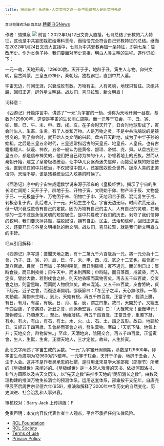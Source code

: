 ```yaml
---
title: 宋词新作：永遇乐·人类文明之路——新中国联邦人是新文明先驱
---
```

`喜马拉雅农场新西兰站` [轉載自GNews](https://gnews.org/zh-hans/1908105/)

作者：蝴蝶泉
![](https://assets.gnews.org/wp-content/uploads/2022/01/xzglb.jpeg)
前言：2022年1月12日文贵大直播，七哥总结了邪教的六大特征，这也是中共妄图栽赃给爆料革命、而恰恰完全符合自己邪教特征的总结。继而在2022年1月24日文贵大直播中，七哥为中共邪教再加一条特征，即第七条：篡改历史。作为炎黄子孙，我们要面对历史真相，明白人类文明的进程。遂作词如下：

一元一劫，天地开阖，129600数。天开于子，地辟于丑，寅生人与物。卯兴文明，盘古鸿蒙，三皇五帝神仆。秦朝起，独裁霸世，直到中共入墓。

宇宙无边，时间无涯，兴衰成败有数。万物有主，人有灵魂，地球只暂住。灭绝共魔，回归正道，辟外星文明路。战友们，喜马拉雅，新文明矗！

词释意：

《西游记》开篇序言中，讲述了“一元”为宇宙的一劫，也称为天地开阖一昼夜，基数为129600年，这便是宇宙的生长消亡周期。而一元等于12会，子、丑、寅、卯、辰、巳、午、未、申、酉、戌、亥。在子会时天开了，丑会时地球形成了，寅会时生人、生畜、生禽，有了人类和万物。人是万物之灵，不是中共洗脑说的是猿猴变的。到了卯会时，就开始人类文明的兴起。盘古开天辟地，成为了中华子孙的始祖。之后是三皇五帝时代，三皇通常指远古的天皇氏、地皇氏、人皇氏，也有古籍指燧人、伏羲、神农。五帝一般认为是黄帝、颛顼、帝喾、尧、舜。从盘古到三皇五帝，都是信奉神灵的，他们把自己称为神的仆人，带领着地上的氏族。然而从秦朝开始，建立了皇帝极权统治，让中华儿女逐渐迷失信仰，而接受皇族的奴役统治。直到现在的中共统治，不仅奴役中国人，还妄图奴役全世界，扼杀人类的正道信仰，天理不容，该是残暴统治进入坟墓的时候了。

《西游记》序中的宇宙生成运数学说来源于邵雍的《皇极经世》。揭示了宇宙的生长消亡周期：天开于子，辟地于丑、开物于寅、文明始于卯、物产丰于辰、文物盛于巳、一元极盛于午、万物困于未、阳物亡于申、天地闭合于酉、混沌复生于戌、剥极必复于亥。此后进入下一元，开始生生不息。宇宙无边无际，时间洪荒无涯，但一切兴衰成败皆有自己的定数。因为万物有自己的主人，人有自己的灵魂，在地球的一生不过是永恒灵魂的短暂居住。是中共篡改了我们的历史，剥夺了我们信仰的权利，我们要灭掉共魔，摆脱奴役，拥有自由、民主、法治和信仰，回归正道主义，还要开启与外星文明接轨的新文明。战友们，喜马拉雅，就是我们新文明矗立的丰碑。

经典引用解释：

《西游记》序写道：蓋聞天地之數，有十二萬九千六百歲為一元。將一元分為十二會，乃子、丑、寅、卯、辰、巳、午、未、申、酉、戌、亥之十二支也。每會該一萬八百歲。且就一日而論：子時得陽氣，而丑則雞鳴；寅不通光，而卯則日出；辰時食後，而巳則挨排；日午天中，而未則西蹉；申時晡，而日落酉，戌黃昏，而入定亥。譬於大數，若到戌會之終，則天地昏曚而萬物否矣。再去五千四百歲，交亥會之初，則當黑暗，而兩間人物俱無矣，故曰混沌。又五千四百歲，亥會將終，貞下起元，近子之會，而復逐漸開明。邵康節曰：「冬至子之半，天心無改移。一陽初動處，萬物未生時。」到此，天始有根。再五千四百歲，正當子會，輕清上騰，有日，有月，有星，有辰。日、月、星、辰，謂之四象。故曰，天開於子。又經五千四百歲，子會將終，近丑之會，而逐漸堅實。《易》曰：「大哉乾元！至哉坤元！萬物資生，乃順承天。」至此，地始凝結。再五千四百歲，正當丑會，重濁下凝，有水，有火，有山，有石，有土。水、火、山、石、土，謂之五形。故曰，地闢於丑。又經五千四百歲，丑會終而寅會之初，發生萬物。曆曰：「天氣下降，地氣上升；天地交合，群物皆生。」至此，天清地爽，陰陽交合。再五千四百歲，正當寅會，生人，生獸，生禽，正謂天地人，三才定位。故曰，人生於寅。

此段文字阐述了宇宙生成的运数。“一元”为宇宙开阖周期，基数是129600年。即宇宙生命周期为129600的N倍年。一元等于12会，天开于子会，地辟于丑会，人生于人会。这并不是作者吴承恩的杜撰，是引用北宋易学大家邵雍（邵康节）所著的《皇极经世》来阐述的。《皇极经世》是一本常人难懂的天书，依据河图洛书、卦气方圆图以及古天文历法，以“先天之数”来推步天地的“阴阳消长之数”，由数及理构建的推演万物生长消亡的预测体系。运用这套体系，邵雍按干支纪年，自唐尧甲辰至后周世宗显德六年(959)，推演和解释了3000年中华历史的自然变化、历史演进、社会治乱和人事兴衰。



审核校对：Barry Jack
上传排版：F

 

免责声明：本文内容仅代表作者个人观点，平台不承担任何法律风险。

- [ROL Foundation](https://rolfoundation.org/)
- [ROL Society](https://rolsociety.org/)
- [Terms of use](https://gnews.org/terms-of-use-3/)
- [Privacy Policy](https://gnews.org/privacy-policy/)
